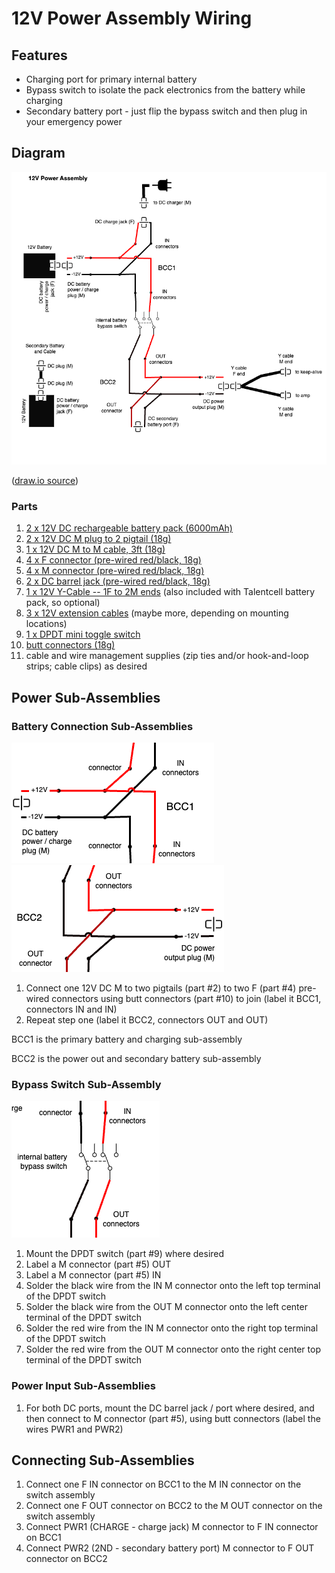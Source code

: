 # 12V Power Assembly Wiring

## Features

- Charging port for primary internal battery
- Bypass switch to isolate the pack electronics
from the battery while charging
- Secondary battery port - just flip the bypass switch
and then plug in your emergency power

## Diagram

![12V Power Assembly Wiring Diagram](12V%20Power%20Assembly.png)

([draw.io source](12V%20Power%20Assembly.drawio))

### Parts

1. [2 x 12V DC rechargeable battery pack (6000mAh)](https://amzn.to/4dzqkdP)
2. [2 x 12V DC M plug to 2 pigtail (18g)](https://amzn.to/4fVek8b)
3. [1 x 12V DC M to M cable, 3ft (18g)](https://amzn.to/4dRkZit)
4. [4 x F connector (pre-wired red/black, 18g)](https://amzn.to/4e0jmyx)
5. [4 x M connector (pre-wired red/black, 18g)](https://amzn.to/4e0jmyx)
6. [2 x DC barrel jack (pre-wired red/black, 18g)](https://amzn.to/4dRy4ri)
7. [1 x 12V Y-Cable -- 1F to 2M ends](https://amzn.to/3MgKJsl) (also included with Talentcell battery pack, so optional)
8. [3 x 12V extension cables](https://amzn.to/3MjNKYL) (maybe more, depending on mounting locations)
9. [1 x DPDT mini toggle switch](https://amzn.to/471Q0gT)
10. [butt connectors (18g)](https://amzn.to/4cEEYiH)
11. cable and wire management supplies (zip ties and/or hook-and-loop strips; cable clips) as desired

## Power Sub-Assemblies

### Battery Connection Sub-Assemblies

![12V Power Assembly - BCC1 Diagram](12V%20Power%20Assembly%20-%20BCC1.png)
![12V Power Assembly - BCC2 Diagram](12V%20Power%20Assembly%20-%20BCC2.png)


1. Connect one 12V DC M to two pigtails (part #2) to two F (part #4) pre-wired connectors 
using butt connectors (part #10) to join (label it BCC1, connectors IN and IN)
2. Repeat step one (label it BCC2, connectors OUT and OUT)

BCC1 is the primary battery and charging sub-assembly

BCC2 is the power out and secondary battery sub-assembly

### Bypass Switch Sub-Assembly

![Bypass Switch Sub-Assembly](Bypass%20Switch%20Sub-Assembly.png)

1. Mount the DPDT switch (part #9) where desired
2. Label a M connector (part #5) OUT
3. Label a M connector (part #5) IN
4. Solder the black wire from the IN M connector onto the left top terminal of the DPDT switch
5. Solder the black wire from the OUT M connector onto the left center terminal of the DPDT switch
6. Solder the red wire from the IN M connector onto the right top terminal of the DPDT switch
7. Solder the red wire from the OUT M connector onto the right center top terminal of the DPDT 
   switch

### Power Input Sub-Assemblies

1. For both DC ports, mount the DC barrel jack / port where desired, and then connect to M 
connector (part #5), using butt connectors (label the wires PWR1 and PWR2)


## Connecting Sub-Assemblies

1. Connect one F IN connector on BCC1 to the M IN connector on the switch assembly
2. Connect one F OUT connector on BCC2 to the M OUT connector on the switch assembly
3. Connect PWR1 (CHARGE - charge jack) M connector to F IN connector on BCC1
4. Connect PWR2 (2ND - secondary battery port) M connector to F OUT connector on BCC2
